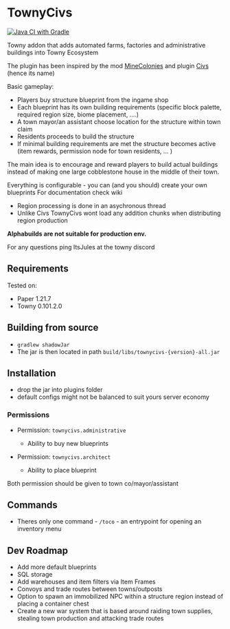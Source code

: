 # TownyCivs

[![Java CI with Gradle](https://github.com/NeumimTo/TownyCivs/actions/workflows/gradle.yml/badge.svg?branch=master)](https://github.com/NeumimTo/TownyCivs/actions/workflows/gradle.yml)

Towny addon that adds automated farms, factories and administrative buildings into Towny Ecosystem

The plugin has been inspired by the mod [MineColonies](https://www.curseforge.com/minecraft/mc-mods/minecolonies) and plugin [Civs](https://www.spigotmc.org/resources/civs.67350/) (hence its name) 

Basic gameplay:

 - Players buy structure blueprint from the ingame shop
 - Each blueprint has its own building requirements (specific block palette, required region size, biome placement, ....)
 - A town mayor/an assistant choose location for the structure within town claim
 - Residents proceeds to build the structure 
 - If minimal building requirements are met the structure becomes active (item rewards, permission node for town residents, ... )

The main idea is to encourage and reward players to build actual buildings instead of making one large cobblestone house in the middle of their town.

Everything is configurable - you can (and you should) create your own blueprints
For documentation check wiki

 - Region processing is done in an asychronous thread
 - Unlike Civs TownyCivs wont load any addition chunks when distributing region production

**Alphabuilds are not suitable for production env.**

For any questions ping ItsJules at the towny discord

## Requirements ##

Tested on:

- Paper 1.21.7
- Towny 0.101.2.0

## Building from source

- `gradlew shadowJar`
- The jar is then located in path `build/libs/townycivs-{version}-all.jar`

## Installation

- drop the jar into plugins folder
- default configs might not be balanced to suit yours server economy

### Permissions

- Permission: `townycivs.administrative`
  - Ability to buy new blueprints

- Permission: `townycivs.architect`
  - Ability to place blueprint

Both permission should be given to town co/mayor/assistant

## Commands

- Theres only one command - `/toco` - an entrypoint for opening an inventory menu

## Dev Roadmap

- Add more default blueprints
- SQL storage
- Add warehouses and item filters via Item Frames
- Convoys and trade routes between towns/outposts 
- Option to spawn an immobilized NPC within a structure region instead of placing a container chest 
- Create a new war system that is based around raiding town supplies, stealing town production and attacking trade routes
